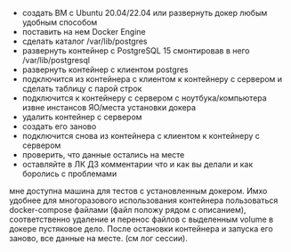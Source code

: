 - создать ВМ с Ubuntu 20.04/22.04 или развернуть докер любым удобным способом
- поставить на нем Docker Engine
- сделать каталог /var/lib/postgres
- развернуть контейнер с PostgreSQL 15 смонтировав в него /var/lib/postgresql
- развернуть контейнер с клиентом postgres
- подключится из контейнера с клиентом к контейнеру с сервером и сделать таблицу с парой строк
- подключится к контейнеру с сервером с ноутбука/компьютера извне инстансов ЯО/места установки докера
- удалить контейнер с сервером
- создать его заново
- подключится снова из контейнера с клиентом к контейнеру с сервером
- проверить, что данные остались на месте
- оставляйте в ЛК ДЗ комментарии что и как вы делали и как боролись с проблемами

мне доступна машина для тестов с установленным докером. Имхо удобнее для многоразового использования контейнера пользоваться docker-compose файлами (файл положу рядом с описанием), соответственно удаление и перенос файлов с выделенным volume в докере пустяковое дело. После остановки контейнера и запуска его заново, все данные на месте. (см лог сессии).

